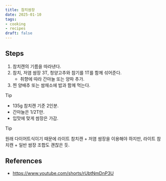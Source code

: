 ```yaml
---
title: 참치쌈장
date: 2025-01-10
tags:
- cooking
- recipes
draft: false
---
```


## Steps
1. 참치캔의 기름을 따라낸다.
2. 참치, 저염 쌈장 3T, 청양고추와 참기를 1T를 함께 섞어준다.
	- 취향에 따라 간마늘 또는 양파 추가.
3. 찐 양배추 또는 쌈채소에 밥과 함께 먹는다.

> [!tip]
> - 135g 참치캔 기준 2인분.
> - 간마늘은 1/2T만.
> - 입맛에 맞게 쌈장은 가감.

> [!tip]
> 원래 다이어트식이기 때문에 라이트 참치캔 + 저염 쌈장을 이용해야 하지만, 라이트 참치캔 + 일반 쌈장 조합도 괜찮은 듯. 

## References
- https://www.youtube.com/shorts/rUbtNmDnP3U